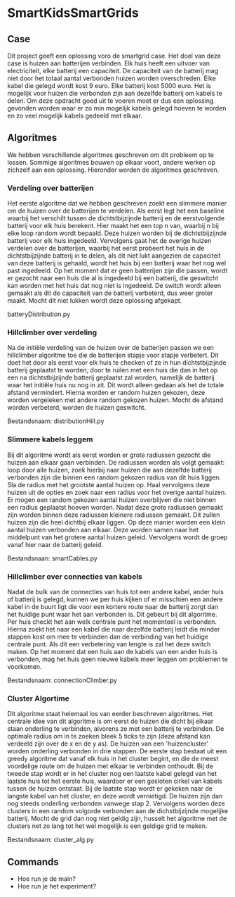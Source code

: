 # SmartKidsSmartGrids

## Case
Dit project geeft een oplossing voro de smartgrid case. Het doel van deze case is huizen aan batterijen verbinden. Elk huis heeft een uitvoer van electriciteit, elke batterij een capaciteit. De capaciteit van de batterij mag niet door het totaal aantal verbonden huizen worden overschreden. Elke kabel die gelegd wordt kost 9 euro. Elke batterij kost 5000 euro. Het is mogelijk voor huizen die verbonden zijn aan dezelfde batterij om kabels te delen. Om deze opdracht goed uit te voeren moet er dus een oplossing gevonden worden waar er zo min mogelijk kabels gelegd hoeven te worden en zo veel mogelijk kabels gedeeld met elkaar.
 
## Algoritmes
We hebben verschillende algoritmes geschreven om dit probleem op te lossen. Sommige algoritmes bouwen op elkaar voort, andere werken op zichzelf aan een oplossing. Hieronder worden de algoritmes geschreven.

### Verdeling over batterijen
Het eerste algoritme dat we hebben geschreven zoekt een slimmere manier om de huizen over de batterijen te verdelen. Als eerst legt het een baseline waarbij het verschilt tussen de dichtstbijzijnde batterij en de eerstvolgende batterij voor elk huis berekent. Hier maakt het een top n van, waarbij n bij elke loop random wordt bepaald. Deze huizen worden bij de dichtstbijzijnde batterij voor elk huis ingedeeld. Vervolgens gaat het de overige huizen verdelen over de batterijen, waarbij het eerst probeert het huis in de dichtstbijzijnde batterij in te delen, als dit niet lukt aangezien de capaciteit van deze batterij is gehaald, wordt het huis bij een batterij waar het nog wel past ingedeeld. Op het moment dat er geen batterijen zijn die passen, wordt er gezocht naar een huis die al is ingedeeld bij een batterij, die geswitcht kan worden met het huis dat nog niet is ingedeeld. De switch wordt alleen gemaakt als dit de capaciteit van de batterij verbeterd, dus weer groter maakt. Mocht dit niet lukken wordt deze oplossing afgekapt. 

batteryDistribution.py

### Hillclimber over verdeling
Na de initiële verdeling van de huizen over de batterijen passen we een hillclimber algoritme toe die de batterijen stapje voor stapje verbetert. Dit doet het door als eerst voor elk huis te checken of ze in hun dichtstbijzijnde batterij geplaatst te worden, door te ruilen met een huis die dan in het op een na dichtstbijzijnde batterij geplaatst zal worden, namelijk de batterij waar het initiële huis nu nog in zit. Dit wordt alleen gedaan als het de totale afstand vermindert. Hierna worden er random huizen gekozen, deze worden vergeleken met andere random gekozen huizen. Mocht de afstand worden verbeterd, worden de huizen geswitcht.

Bestandsnaam: distributionHill.py

### Slimmere kabels leggem
Bij dit algoritme wordt als eerst worden er grote radiussen gezocht die huizen aan elkaar gaan verbinden. De radiussen worden als volgt gemaakt: loop door alle huizen, zoek hierbij naar huizen die aan dezelfde batterij verbonden zijn die binnen een random gekozen radius van dit huis liggen. Sla de radius met het grootste aantal huizen op. Haal vervolgens deze huizen uit de opties en zoek naar een radius voor het overige aantal huizen. Er mogen een random gekozen aantal huizen overblijven die niet binnen een radius geplaatst hoeven worden. Nadat deze grote radiussen gemaakt zijn worden binnen deze radiussen kleinere radiussen gemaakt. Dit zullen huizen zijn die heel dichtbij elkaar liggen. Op deze manier worden een klein aantal huizen verbonden aan elkaar. Deze worden samen naar het middelpunt van het grotere aantal huizen geleid. Vervolgens wordt de groep vanaf hier naar de batterij geleid. 

Bestandsnaan: smartCables.py

### Hillclimber over connecties van kabels
Nadat de bulk van de connecties van huis tot een andere kabel, ander huis of batterij is gelegd, kunnen we per huis kijken of er misschien een andere kabel in de buurt ligt die voor een kortere route naar de batterij zorgt dan het huidige punt waar het aan verbonden is. Dit gebeurt bij dit algoritme. Per huis checkt het aan welk centrale punt het momenteel is verbonden. Hierna zoekt het naar een kabel die naar dezelfde batterij leidt die minder stappen kost om mee te verbinden dan de verbinding van het huidige centrale punt. Als dit een verbetering van lengte is zal het deze switch maken. Op het moment dat een huis aan de kabels van een ander huis is verbonden, mag het huis geen nieuwe kabels meer leggen om problemen te voorkomen.

Bestandsnaam: connectionClimber.py

### Cluster Algortime
Dit algoritme staat helemaal los van eerder beschreven algoritmes. Het centrale idee van dit algoritme is om eerst de huizen die dicht bij elkaar staan onderling te verbinden, alvorens ze met een batterij te verbinden. De optimale radius om in te zoeken bleek 5 ticks te zijn (deze afstand kan verdeeld zijn over de x en de y as). 
De huizen van een 'huizencluster' worden onderling verbonden in drie stappen. De eerste stap bestaat uit een greedy algoritme dat vanaf elk huis in het cluster begint, en die de meest voordelige route om de huizen met elkaar te verbinden onthoudt. Bij de tweede stap wordt er in het cluster nog een laatste kabel gelegd van het laatste huis tot het eerste huis, waardoor er een gesloten cirkel van kabels tussen de huizen ontstaat. Bij de laatste stap wordt er gekeken naar de langste kabel van het cluster, en deze wordt vernietigd. De huizen zijn dan nog steeds onderling verbonden vanwege stap 2. 
Vervolgens worden deze clusters in een random volgorde verbonden aan de dichstbijzijnde mogelijke batterij. Mocht de grid dan nog niet geldig zijn, husselt het algoritme met de clusters net zo lang tot het wel mogelijk is een geldige grid te maken. 

Bestandsnaam: cluster_alg.py

## Commands
- Hoe run je de main?
- Hoe run je het experiment?
